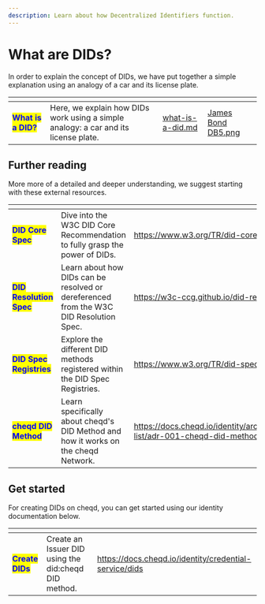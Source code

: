 ```yaml
---
description: Learn about how Decentralized Identifiers function.
---
```


# What are DIDs?

In order to explain the concept of DIDs, we have put together a simple explanation using an analogy of a car and its license plate.&#x20;

<table data-card-size="large" data-view="cards"><thead><tr><th></th><th></th><th data-hidden data-card-target data-type="content-ref"></th><th data-hidden data-card-cover data-type="files"></th></tr></thead><tbody><tr><td><mark style="color:blue;"><strong>What is a DID?</strong></mark></td><td>Here, we explain how DIDs work using a simple analogy: a car and its license plate.</td><td><a href="what-is-a-did.md">what-is-a-did.md</a></td><td><a href="../../.gitbook/assets/James Bond DB5.png">James Bond DB5.png</a></td></tr></tbody></table>

## Further reading

More more of a detailed and deeper understanding, we suggest starting with these external resources.&#x20;

<table data-card-size="large" data-view="cards"><thead><tr><th></th><th></th><th data-hidden data-card-target data-type="content-ref"></th></tr></thead><tbody><tr><td><mark style="color:blue;"><strong>DID Core Spec</strong></mark></td><td>Dive into the W3C DID Core Recommendation to fully grasp the power of DIDs.</td><td><a href="https://www.w3.org/TR/did-core/">https://www.w3.org/TR/did-core/</a></td></tr><tr><td><mark style="color:blue;"><strong>DID Resolution Spec</strong></mark></td><td>Learn about how DIDs can be resolved or dereferenced from the W3C DID Resolution Spec.</td><td><a href="https://w3c-ccg.github.io/did-resolution/">https://w3c-ccg.github.io/did-resolution/</a></td></tr><tr><td><mark style="color:blue;"><strong>DID Spec Registries</strong></mark></td><td>Explore the different DID methods registered within the DID Spec Registries.</td><td><a href="https://www.w3.org/TR/did-spec-registries/">https://www.w3.org/TR/did-spec-registries/</a></td></tr><tr><td><mark style="color:blue;"><strong>cheqd DID Method</strong></mark></td><td>Learn specifically about cheqd's DID Method and how it works on the cheqd Network.</td><td><a href="https://docs.cheqd.io/identity/architecture/adr-list/adr-001-cheqd-did-method">https://docs.cheqd.io/identity/architecture/adr-list/adr-001-cheqd-did-method</a></td></tr></tbody></table>

## Get started

For creating DIDs on cheqd, you can get started using our identity documentation below.

<table data-card-size="large" data-view="cards"><thead><tr><th></th><th></th><th data-hidden data-card-target data-type="content-ref"></th></tr></thead><tbody><tr><td><mark style="color:blue;"><strong>Create DIDs</strong></mark></td><td>Create an Issuer DID using the did:cheqd DID method.</td><td><a href="https://docs.cheqd.io/identity/credential-service/dids">https://docs.cheqd.io/identity/credential-service/dids</a></td></tr></tbody></table>
